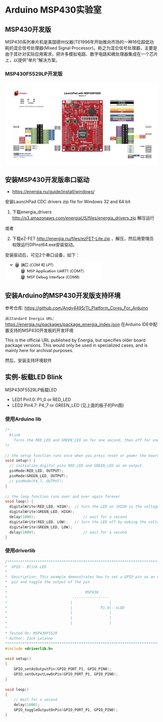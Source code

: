 # Arduino MSP430实验室

## MSP430开发版

MSP430系列单片机是美国德州仪器(TI)1996年开始推向市场的一种16位超低功耗的混合信号处理器(Mixed Signal Processor)。称之为混合信号处理器，主要是由于其针对实际应用需求，把许多模拟电路、数字电路和微处理器集成在一个芯片上，以提供“单片”解决方案。

### MSP430F5529LP开发版

![](img/LaunchPadMSP430F5529.jpg)

## 安装MSP430开发版串口驱动

* https://energia.nu/guide/install/windows/


安装LaunchPad CDC drivers zip file for Windows 32 and 64 bit

1. 下载energia_drivers http://s3.amazonaws.com/energiaUS/files/energia_drivers.zip 解压运行

或者

2. 下载eZ-FET http://energia.nu/files/ezFET-Lite.zip ，解压，然后用管理员权限运行DPinst64.exe安装驱动。

安装驱动后，可见2个串口设备，如下：

![](img/com.jpg)

## 安装Arduino的MSP430开发版支持环境

参考仓库: https://github.com/Andy4495/TI_Platform_Cores_For_Arduino

 从`Standard Energia URL`: https://energia.nu/packages/package_energia_index.json 在Arduino IDE中配置支持的MSP430开发板的开发环境

This is the official URL published by Energia, but specifies older board package versions.
This would only be used in specialized cases, and is mainly here for archival purposes.

然后，安装支持环境软件

## 实例-板载LED Blink

MSP430F5529LP板载LED

* LED1  Pin1.0: P1_0 or  RED_LED 
* LED2  Pin4.7: P4_7 or GREEN_LED (见上面的板子的Pin图)

### 使用Arduino lib

```c
/*
  Blink
    Turns the RED_LED and GREEN_LED on for one second, then off for one second, repeatedly.
*/

// the setup function runs once when you press reset or power the board
void setup() {
  // initialize digital pins RED_LED and GREEN_LED as an output.
  pinMode(RED_LED, OUTPUT);
  pinMode(GREEN_LED, OUTPUT);
  // pinMode(P4_7, OUTPUT);
}

// the loop function runs over and over again forever
void loop() {
  digitalWrite(RED_LED, HIGH);  // turn the LED on (HIGH is the voltage level)
  digitalWrite(GREEN_LED, HIGH);  
  delay(1000);                      // wait for a second
  digitalWrite(RED_LED, LOW);   // turn the LED off by making the voltage LOW
  digitalWrite(GREEN_LED, LOW);  
  delay(1000);                      // wait for a second
}
```

### 使用driverlib

```c
/******************************************************************************
*  GPIO - Blink LED
*
*  Description: This example demonstrates how to set a GPIO pin as an output
*  pin and toggle the output of the pin
*
*                                    MSP430
*                              -----------------
*                             |                 |
*                             |             P1.0|-->LED
*                             |                 |
*                             |                 |
*                             |                 |
*
* Tested On: MSP430F5529
* Author: Zack Lalanne
******************************************************************************/
#include <driverlib.h>

void setup()
{
    GPIO_setAsOutputPin(GPIO_PORT_P1, GPIO_PIN0);
    GPIO_setOutputLowOnPin(GPIO_PORT_P1, GPIO_PIN0);
}

void loop()
{
    // Wait for a second
    delay(1000);
    GPIO_toggleOutputOnPin(GPIO_PORT_P1, GPIO_PIN0);
}
```